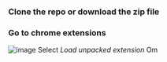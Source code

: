 ### Clone the repo or download the zip file
### Go to chrome extensions
  ![image](https://github.com/surajklmn/lead-tracker/assets/30106169/35e97854-6ac6-4cf5-8bbf-d4d605934f17)
Select *Load unpacked extension*  Om
  
